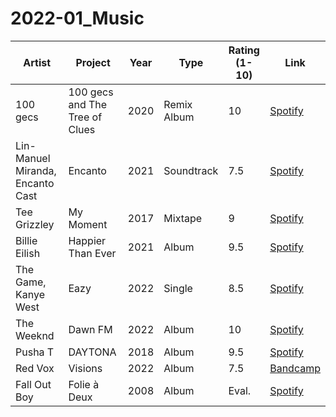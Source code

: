 # 2022-01_Music

| **Artist**                       | **Project**                    | **Year** | **Type**    | **Rating** (1-10) | **Link**                                                                                   |
| -------------------------------- | ------------------------------ | -------- | ----------- | ----------------- | ------------------------------------------------------------------------------------------ |
| 100 gecs                         | 100 gecs and The Tree of Clues | 2020     | Remix Album | 10                | [Spotify](https://open.spotify.com/album/0qnExDZfz0kVeBjixPsyjS?si=yIbyICP-SeqRex09ed_tZw) |
| Lin-Manuel Miranda, Encanto Cast | Encanto                        | 2021     | Soundtrack  | 7.5               | [Spotify](https://open.spotify.com/album/25L8ck3KGcmCo3901ztPzR?si=C8tFA3KmTJ29d6VTjo_neg) |
| Tee Grizzley                     | My Moment                      | 2017     | Mixtape     | 9                 | [Spotify](https://open.spotify.com/album/6074OsmUN1PdFgy0zTP4Fn?si=jXyLiW9vSgmL9TNe298Yvg) |
| Billie Eilish                    | Happier Than Ever              | 2021     | Album       | 9.5               | [Spotify](https://open.spotify.com/album/0JGOiO34nwfUdDrD612dOp?si=knWIzQkRS520wzFIdRMiPQ) |
| The Game, Kanye West             | Eazy                           | 2022     | Single      | 8.5               | [Spotify](https://open.spotify.com/track/6Ab81Bs9fcOwaTYuBsUUpI?si=a07758ba9c6c497f)       |
| The Weeknd                       | Dawn FM                        | 2022     | Album       | 10                | [Spotify](https://open.spotify.com/album/2nLOHgzXzwFEpl62zAgCEC?si=nPhbWrADTtaQ1R8dKF87-A) |
| Pusha T                          | DAYTONA                        | 2018     | Album       | 9.5               | [Spotify](https://open.spotify.com/album/07bIdDDe3I3hhWpxU6tuBp?si=aTUJKXuvQwuAjZmEKq9mgw) |
| Red Vox                          | Visions                        | 2022     | Album       | 7.5               | [Bandcamp](https://vine.bandcamp.com/album/visions)                                        |
| Fall Out Boy                     | Folie à Deux                   | 2008     | Album       | Eval.             | [Spotify](https://open.spotify.com/album/6KOWjVP0mh5rOqmzm4tkPD?si=VS88iKhbTA2Lnbck9LVNAQ) |
